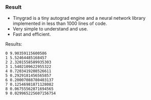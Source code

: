 ### Result
* Tinygrad is a tiny autograd engine and a neural network library implemented in less than 1000 lines of code.
* Very simple to understand and use.
* Fast and efficient.

Results:
```
0 9.90359115600586
1 5.52464485168457
2 2.3201558589935303
3 1.5402109622955322
4 0.7203419208526611
5 0.2929181456565857
6 0.20007088780403137
7 0.12546981871128082
8 0.06755562871694565
9 0.029965225607156754
```